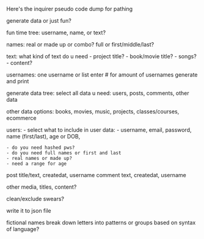 Here's the inquirer pseudo code dump for pathing

generate data or just fun?

fun time tree:
username, name, or text?

names: real or made up or combo?
full or first/middle/last?

text: what kind of text do u need
    - project title?
    - book/movie title?
    - songs? 
    - content?

usernames:
one username or list
    enter # for amount of usernames
generate and print


generate data tree:
select all data u need: users, posts, comments, other data

other data options: books, movies, music, projects, classes/courses, ecommerce

users:
    - select what to include in user data:
        - username, email, password, name (first/last), age or DOB,

    - do you need hashed pws?
    - do you need full names or first and last
    - real names or made up?
    - need a range for age

post title/text, createdat, username
comment text, createdat, username


other media, titles, content?

clean/exclude swears?

write it to json file

fictional names
break down letters into patterns or groups based on syntax  of language?

